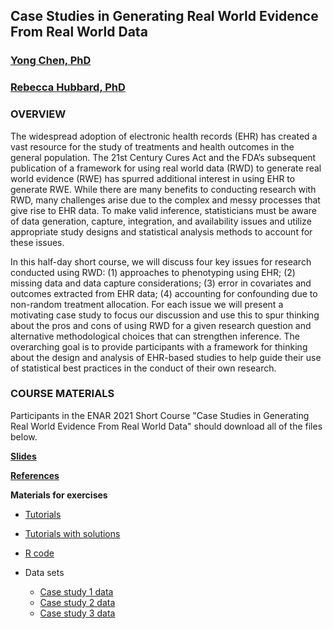 ## Case Studies in Generating Real World Evidence From Real World Data
### [Yong Chen, PhD](https://penncil.med.upenn.edu)
### [Rebecca Hubbard, PhD](https://www.med.upenn.edu/ehr-stats)

### OVERVIEW

The widespread adoption of electronic health records (EHR) has created a vast resource for the study of treatments and health outcomes in the general population. The 21st Century Cures Act and the FDA’s subsequent publication of a framework for using real world data (RWD) to generate real world evidence (RWE) has spurred additional interest in using EHR to generate RWE. While there are many benefits to conducting research with RWD, many challenges arise due to the complex and messy processes that give rise to EHR data. To make valid inference, statisticians must be aware of data generation, capture, integration, and availability issues and utilize appropriate study designs and statistical analysis methods to account for these issues.

In this half-day short course, we will discuss four key issues for research conducted using RWD: (1) approaches to phenotyping using EHR; (2) missing data and data capture considerations; (3) error in covariates and outcomes extracted from EHR data; (4) accounting for confounding due to non-random treatment allocation. For each issue we will present a motivating case study to focus our discussion and use this to spur thinking about the pros and cons of using RWD for a given research question and alternative methodological choices that can strengthen inference. The overarching goal is to provide participants with a framework for thinking about the design and analysis of EHR-based studies to help guide their use of statistical best practices in the conduct of their own research.
### COURSE MATERIALS


Participants in the ENAR 2021 Short Course "Case Studies in Generating Real World Evidence From Real World Data" should download all of the files below.

**[Slides](ENAR_Short_Course.pdf)**

**[References](EHR_Short_Course_References.pdf)**

**Materials for exercises**

* [Tutorials](ENAR_ShortCourse_Tutorials.html)

* [Tutorials with solutions](EHR_ShortCourse_Tutorials_Solutions.html)

* [R code](EHR_ShortCourse_Tutorials_Code.R)

* Data sets
  * [Case study 1 data](/data/case1.csv) 
  * [Case study 2 data](/data/case2.csv)
  * [Case study 3 data](/data/case3.csv)

